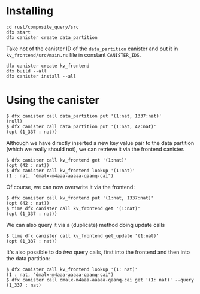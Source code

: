 # Installing

```
cd rust/composite_query/src
dfx start
dfx canister create data_partition
```

Take not of the canister ID of the `data_partition` canister and put it in `kv_frontend/src/main.rs` file in constant `CANISTER_IDS`.

```
dfx canister create kv_frontend
dfx build --all
dfx canister install --all
```

# Using the canister

```
$ dfx canister call data_partition put '(1:nat, 1337:nat)'
(null)
$ dfx canister call data_partition put '(1:nat, 42:nat)'
(opt (1_337 : nat))
```

Although we have directly inserted a new key value pair to the data partition (which we really should not),
we can retrieve it via the frontend canister.

```
$ dfx canister call kv_frontend get '(1:nat)'
(opt (42 : nat))
$ dfx canister call kv_frontend lookup '(1:nat)'
(1 : nat, "dmalx-m4aaa-aaaaa-qaanq-cai")
```

Of course, we can now overwrite it via the frontend:
```
$ dfx canister call kv_frontend put '(1:nat, 1337:nat)'
(opt (42 : nat))
$ time dfx canister call kv_frontend get '(1:nat)'
(opt (1_337 : nat))
```

We can also query it via a (duplicate) method doing update calls
```
$ time dfx canister call kv_frontend get_update '(1:nat)'
(opt (1_337 : nat))
```

It's also possible to do *two* query calls, first into the frontend and then into the data partition:
```
$ dfx canister call kv_frontend lookup '(1: nat)'
(1 : nat, "dmalx-m4aaa-aaaaa-qaanq-cai")
$ dfx canister call dmalx-m4aaa-aaaaa-qaanq-cai get '(1: nat)' --query
(1_337 : nat)
```